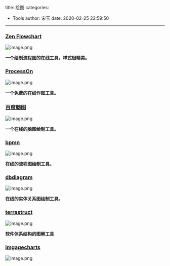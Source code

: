 title: 绘图
categories:
 - Tools
author: 宋玉
date: 2020-02-25 22:59:50
---
<a name="iYBBo"></a>
### [Zen Flowchart](https://www.zenflowchart.com/)
![image.png](https://cdn.nlark.com/yuque/0/2020/png/394169/1582386318774-4afb5046-a206-49b3-9d16-eeb34e5076f1.png#align=left&display=inline&height=765&name=image.png&originHeight=1530&originWidth=2872&size=593099&status=done&style=none&width=1436)

**一个绘制流程图的在线工具，样式很精美。**
<a name="N4gam"></a>
### [ProcessOn](https://www.processon.com/)
![image.png](https://cdn.nlark.com/yuque/0/2020/png/394169/1582386366193-68f16d46-24f4-4614-8f25-bb1427611bd0.png#align=left&display=inline&height=766&name=image.png&originHeight=1532&originWidth=2874&size=626793&status=done&style=none&width=1437)

**一个免费的在线作图工具。**
<a name="65GR6"></a>
### [百度脑图](https://naotu.baidu.com)
![image.png](https://cdn.nlark.com/yuque/0/2020/png/394169/1582386402193-efdd02a1-04bf-4af3-8787-d4e04c3fd1c5.png#align=left&display=inline&height=761&name=image.png&originHeight=1522&originWidth=2868&size=2557715&status=done&style=none&width=1434)

**一个在线的脑图绘制工具。**
<a name="MqjOq"></a>
### [bpmn](https://demo.bpmn.io/s/start)
![image.png](https://cdn.nlark.com/yuque/0/2020/png/394169/1582386436731-892ce275-cb12-4401-ab26-c585098b5d6b.png#align=left&display=inline&height=767&name=image.png&originHeight=1534&originWidth=2872&size=245909&status=done&style=none&width=1436)

**在线的流程图绘制工具。**
<a name="OPYek"></a>
### [dbdiagram](https://dbdiagram.io/home)
![image.png](https://cdn.nlark.com/yuque/0/2020/png/394169/1582386466399-5f3a6436-4aaa-4456-8bcd-cad079b04bf5.png#align=left&display=inline&height=760&name=image.png&originHeight=1520&originWidth=2870&size=1152695&status=done&style=none&width=1435)

**在线的实体关系图绘制工具。**
<a name="aM4xu"></a>
### [terrastruct](https://terrastruct.com/)
![image.png](https://cdn.nlark.com/yuque/0/2020/png/394169/1582642542195-edfb1b21-2f8e-460f-80f9-f117f6f956ae.png#align=left&display=inline&height=764&name=image.png&originHeight=1528&originWidth=2866&size=509361&status=done&style=none&width=1433)

**软件体系结构的图解工具**
<a name="PUYlb"></a>
### [imgagecharts](https://www.image-charts.com/#feature)
![image.png](https://cdn.nlark.com/yuque/0/2020/png/394169/1582642674753-8efceeb1-be5d-4cb9-a9d7-6d8ae63ccd0b.png#align=left&display=inline&height=762&name=image.png&originHeight=1524&originWidth=2880&size=243904&status=done&style=none&width=1440)
